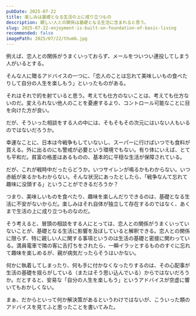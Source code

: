 ```yaml
---
pubDate: 2025-07-22
title: 楽しみは基礎となる生活の上に成り立つもの
description: 親しい人との関係は基礎となる生活に含まれると思う。
slug: 2025-07-22-enjoyment-is-built-on-foundation-of-basic-living
recommended: false
imagePath: 2025/07/22/thumb.jpg
---
```


例えば、恋人との関係がうまくいっておらず、メールをついつい連投してしまう人がいるとする。

そんな人に贈るアドバイスの一つに、「恋人のことは忘れて美味しいもの食べたりして自分の人生を楽しもう」といったものがある。

それはそれで的を射ていると思う。考えても仕方のないことは、考えても仕方ないのだ。変えられない他人のことを憂慮するより、コントロール可能なことに目を向けた方が良い。

だが、そういった相談をする人の中には、そもそもその次元にはいない人もいるのではないだろうか。

幸運なことに、日本は今戦争もしていないし、スーパーに行けばいつでも食料が買える。外に出るのにも警戒が必要という環境でもない。有り体にいえば、とても平和だ。貧富の格差はあるものの、基本的に平穏な生活が保障されている。

だが、これが戦時中だったらどうか。いつサイレンが鳴るかもわからない。いつ赤紙が来るかもわからない。そんな状況にあったとしたら、「戦争なんて忘れて趣味に没頭する」ということができるだろうか？

つまり、美味しいものを食べたり、趣味を楽しんだりできるのは、基礎となる生活に不安がないからだ。楽しみはそれ自体が独立して存在するのではなく、あくまで生活の上に成り立つものなのだ。

そう考えると、冒頭の相談をする人にとっては、恋人との関係がうまくいっていないことが、基礎となる生活に影響を及ぼしていると解釈できる。恋人との関係に限らず、特に親しい人に関する事項というのは生活の基礎と密接に関わっている。満員電車で隣の客に舌打ちをされたら、一瞬イラッとするもののすぐに忘れて趣味を楽しめるが、親が病気だったらそうはいかない。

何かに執着してしまったり、何も手に付かなくなったりするのは、その心配事が生活の基礎を揺らがしている（またはそう思い込んでいる）からではないだろうか。だとすると、安易な「自分の人生を楽しもう」というアドバイスが空虚に響いてもおかしくない。

まぁ、だからといって何か解決策があるというわけではないが、こういった類のアドバイスを見てふと思ったことを書いてみた。